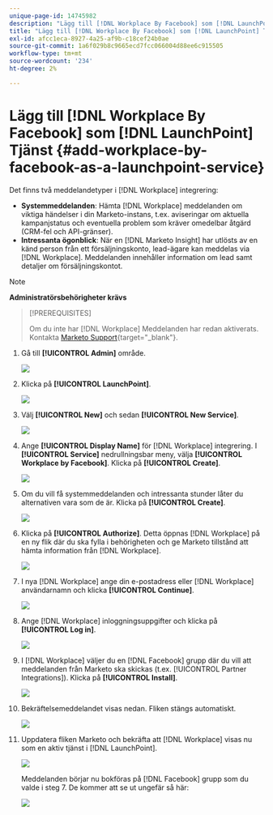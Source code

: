 ```yaml
---
unique-page-id: 14745982
description: "Lägg till [!DNL Workplace By Facebook] som [!DNL LaunchPoint Service] - Marketo Docs - produktdokumentation"
title: "Lägg till [!DNL Workplace By Facebook] som [!DNL LaunchPoint] Tjänst"
exl-id: afcc1eca-8927-4a25-af9b-c18cef24b0ae
source-git-commit: 1a6f029b8c9665ecd7fcc066004d88ee6c915505
workflow-type: tm+mt
source-wordcount: '234'
ht-degree: 2%

---
```


# Lägg till [!DNL Workplace By Facebook] som [!DNL LaunchPoint] Tjänst {#add-workplace-by-facebook-as-a-launchpoint-service}

Det finns två meddelandetyper i [!DNL Workplace] integrering:

* **Systemmeddelanden**: Hämta [!DNL Workplace] meddelanden om viktiga händelser i din Marketo-instans, t.ex. aviseringar om aktuella kampanjstatus och eventuella problem som kräver omedelbar åtgärd (CRM-fel och API-gränser).
* **Intressanta ögonblick**: När en [!DNL Marketo Insight] har utlösts av en känd person från ett försäljningskonto, lead-ägare kan meddelas via [!DNL Workplace]. Meddelanden innehåller information om lead samt detaljer om försäljningskontot.

>[!NOTE]
>
>**Administratörsbehörigheter krävs**

>[!PREREQUISITES]
>
>Om du inte har [!DNL Workplace] Meddelanden har redan aktiverats. Kontakta [Marketo Support](https://nation.marketo.com/t5/Support/ct-p/Support){target="_blank"}.

1. Gå till **[!UICONTROL Admin]** område.

   ![](assets/add-workplace-by-facebook-as-a-launchpoint-service-1.png)

1. Klicka på **[!UICONTROL LaunchPoint]**.

   ![](assets/add-workplace-by-facebook-as-a-launchpoint-service-2.png)

1. Välj **[!UICONTROL New]** och sedan **[!UICONTROL New Service]**.

   ![](assets/add-workplace-by-facebook-as-a-launchpoint-service-3.png)

1. Ange **[!UICONTROL Display Name]** för [!DNL Workplace] integrering. I **[!UICONTROL Service]** nedrullningsbar meny, välja **[!UICONTROL Workplace by Facebook]**. Klicka på **[!UICONTROL Create]**.

   ![](assets/add-workplace-by-facebook-as-a-launchpoint-service-4.png)

1. Om du vill få systemmeddelanden och intressanta stunder låter du alternativen vara som de är. Klicka på **[!UICONTROL Create]**.

   ![](assets/add-workplace-by-facebook-as-a-launchpoint-service-5.png)

1. Klicka på **[!UICONTROL Authorize]**. Detta öppnas [!DNL Workplace] på en ny flik där du ska fylla i behörigheten och ge Marketo tillstånd att hämta information från [!DNL Workplace].

   ![](assets/add-workplace-by-facebook-as-a-launchpoint-service-6.png)

1. I nya [!DNL Workplace] ange din e-postadress eller [!DNL Workplace] användarnamn och klicka **[!UICONTROL Continue]**.

   ![](assets/add-workplace-by-facebook-as-a-launchpoint-service-7.png)

1. Ange [!DNL Workplace] inloggningsuppgifter och klicka på **[!UICONTROL Log in]**.

   ![](assets/add-workplace-by-facebook-as-a-launchpoint-service-8.png)

1. I [!DNL Workplace] väljer du en [!DNL Facebook] grupp där du vill att meddelanden från Marketo ska skickas (t.ex. [!UICONTROL Partner Integrations]). Klicka på **[!UICONTROL Install]**.

   ![](assets/add-workplace-by-facebook-as-a-launchpoint-service-9.png)

1. Bekräftelsemeddelandet visas nedan. Fliken stängs automatiskt.

   ![](assets/add-workplace-by-facebook-as-a-launchpoint-service-10.png)

1. Uppdatera fliken Marketo och bekräfta att [!DNL Workplace] visas nu som en aktiv tjänst i [!DNL LaunchPoint].

   ![](assets/add-workplace-by-facebook-as-a-launchpoint-service-11.png)

   Meddelanden börjar nu bokföras på [!DNL Facebook] grupp som du valde i steg 7. De kommer att se ut ungefär så här:

   ![](assets/add-workplace-by-facebook-as-a-launchpoint-service-12.png)
